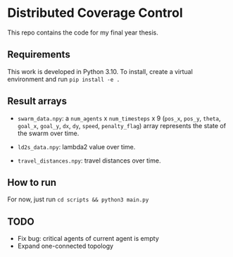 # Distributed Coverage Control

This repo contains the code for my final year thesis.

## Requirements

This work is developed in Python 3.10. To install, create a virtual environment and run `pip install -e .` 

## Result arrays
* `swarm_data.npy`: a `num_agents` x `num_timesteps` x 9 (`pos_x`, `pos_y`, `theta`, `goal_x`, `goal_y`, `dx`, `dy`, `speed`, `penalty_flag`) array represents the state of the swarm over time.

* `ld2s_data.npy`: lambda2 value over time.

* `travel_distances.npy`: travel distances over time.

## How to run

For now, just run `cd scripts && python3 main.py`

## TODO
* Fix bug: critical agents of current agent is empty
* Expand one-connected topology